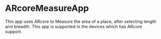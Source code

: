 # ARcoreMeasureApp
This app uses ARcore to Measure the area of a place, after selecting length and breadth. This app is supported in the devices which has ARcore support.
